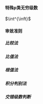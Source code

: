 
#### 特殊p类无穷级数
$\int^{\inft}$


#### 审敛准则

##### 比较法

##### 比值法

##### 根值法

##### 积分判别法

##### 交错级数判断
